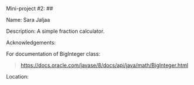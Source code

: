 Mini-project #2: ##

Name: Sara Jaljaa

Description: A simple fraction calculator.

Acknowledgements: 

For documentation of BigInteger class:
> https://docs.oracle.com/javase/8/docs/api/java/math/BigInteger.html 

Location: 